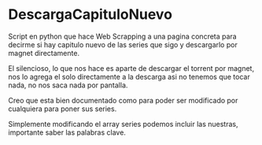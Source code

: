 # DescargaCapituloNuevo
Script en python que hace Web Scrapping a una pagina concreta para decirme si hay capitulo nuevo de las series que sigo y descargarlo por magnet directamente.

El silencioso, lo que nos hace es aparte de descargar el torrent por magnet, nos lo agrega el solo directamente a la descarga asi no tenemos que tocar nada, no nos saca nada por pantalla.

Creo que esta bien documentado como para poder ser modificado por cualquiera para poner sus series.

Simplemente modificando el array series podemos incluir las nuestras, importante saber las palabras clave.